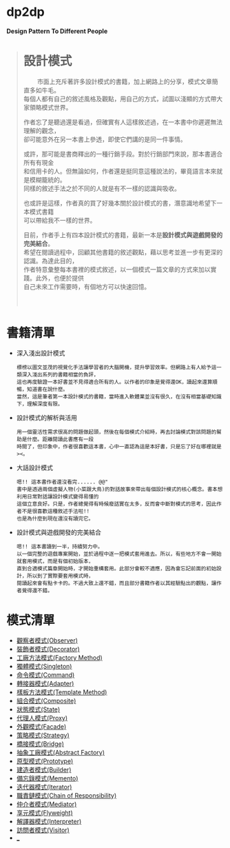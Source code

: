 # dp2dp
**Design Pattern To Different People**

 >
 > # 設計模式
 > &nbsp;&nbsp;&nbsp;&nbsp;&nbsp;&nbsp;&nbsp;
 > 市面上充斥著許多設計模式的書籍，加上網路上的分享，模式文章簡直多如牛毛。<br/>
 > 每個人都有自己的敘述風格及觀點，用自己的方式，試圖以淺顯的方式帶大家領略模式世界。<br/>
 >
 > 作者忘了是聽過還是看過，但確實有人這樣敘述過，在一本書中你遲遲無法理解的觀念，<br/>
 > 卻可能意外在另一本書上參透，即使它們講的是同一件事情。<br/>
 >
 > 或許，那可能是書商釋出的一種行銷手段。對於行銷部門來說，那本書適合所有有現金<br/>
 > 和信用卡的人。但無論如何，作者還是挺同意這種說法的，畢竟語言本來就是模糊籠統的。<br/>
 > 同樣的敘述手法之於不同的人就是有不一樣的認識與吸收。<br/>
 >
 > 也或許是這樣，作者真的買了好幾本關於設計模式的書，潛意識地希望下一本模式書籍<br/>
 > 可以帶給我不一樣的世界。<br/>
 >
 > 目前，作者手上有四本設計模式的書籍，最新一本是**設計模式與遊戲開發的完美結合**。<br/>
 > 希望在閱讀過程中，回顧其他書籍的敘述觀點，藉以思考並進一步有更深的認識。為達此目的，<br/>
 > 作者特意彙整每本書裡的模式敘述，以一個模式一篇文章的方式來加以實踐。此外，也便於提供<br/>
 > 自己未來工作需要時，有個地方可以快速回憶。<br/>
 > ###### &nbsp;
 >

書籍清單
 ====
  - 深入淺出設計模式
    ```
    標榜以圖文並茂的視覺化手法讓學習者的大腦開機，提升學習效率。但網路上有人給予這一類深入淺出系列的書籍相當的負評，
    這也再度驗證一本好書並不見得適合所有的人。以作者的印象是覺得還OK，讀起來還算順暢，知道書在說什麼。
    當然，這是筆者第一本設計模式的書籍，當時進入軟體業並沒有很久，在沒有相當基礎知識下，理解深度有限。
    ```
  - 設計模式的解析與活用
    ```
    用一個靈活性需求很高的問題做起頭，然後在每個模式介紹時，再去討論模式對該問題的幫助是什麼。距離閱讀此書應有一段
    時間了，但印象中，作者很喜歡這本書，心中一直認為這是本好書，只是忘了好在哪裡就是><。
    ```
  - 大話設計模式
    ```
    嗯!! 這本書作者還沒看完...... @@"
    書中是透過兩個虛擬人物(小菜跟大鳥)的對話故事來帶出每個設計模式的核心概念。書本想利用日常對話讓設計模式變得易懂的
    這個立意良好。只是，作者總覺得有時候廢話實在太多，反而會中斷對模式的思考，因此作者不是很喜歡這種敘述手法啦!!
    也是為什麼到現在還沒有讀完它。
     ```
  - 設計模式與遊戲開發的完美結合
    ```
    嗯!! 這本書讀到一半，持續努力中。
    以一個完整的遊戲專案開始，並於過程中逐一把模式套用進去。所以，有些地方不會一開始就套用模式，而是有個初始版本，
    直到合適模式篇章開始時，才開始重構套用。此部分會較不適應，因為會忘記前面的初始設計，所以到了實際要套用模式時，
    閱讀起來會有點卡卡的。不過大致上還不錯，而且部分書籍作者以其經驗點出的觀點，讓作者覺得還不錯。
    ```

模式清單
  ====
 - [觀察者模式(Observer)](https://github.com/Internaltide/dp2dp/tree/master/articles/Observer.md)
 - [裝飾者模式(Decorator)](https://github.com/Internaltide/dp2dp/tree/master/articles/Decorator.md)
 - [工廠方法模式(Factory Method)](https://github.com/Internaltide/dp2dp/tree/master/articles/Factory%20Mehtod.md)
 - [獨體模式(Singleton)](https://github.com/Internaltide/dp2dp/tree/master/articles/Singletom.md)
 - [命令模式(Command)](https://github.com/Internaltide/dp2dp/tree/master/articles/Command.md)
 - [轉接器模式(Adapter)](https://github.com/Internaltide/dp2dp/tree/master/articles/Adapter.md)
 - [樣板方法模式(Template Method)](https://github.com/Internaltide/dp2dp/tree/master/articles/Template%20Mehtod.md)
 - [組合模式(Composite)](https://github.com/Internaltide/dp2dp/tree/master/articles/Composite.md)
 - [狀態模式(State)](https://github.com/Internaltide/dp2dp/tree/master/articles/State.md)
 - [代理人模式(Proxy)](https://github.com/Internaltide/dp2dp/tree/master/articles/Proxy.md)
 - [外觀模式(Facade)](https://github.com/Internaltide/dp2dp/tree/master/articles/Facade.md)
 - [策略模式(Strategy)](https://github.com/Internaltide/dp2dp/tree/master/articles/Strategy.md)
 - [橋接模式(Bridge)](https://github.com/Internaltide/dp2dp/tree/master/articles/Bridge.md)
 - [抽象工廠模式(Abstract Factory)](https://github.com/Internaltide/dp2dp/tree/master/articles/Abstract%20Factory.md)
 - [原型模式(Prototype)](https://github.com/Internaltide/dp2dp/tree/master/articles/Prototype.md)
 - [ 建造者模式(Builder)](https://github.com/Internaltide/dp2dp/tree/master/articles/Builder.md)
 - [備忘錄模式(Memento)](https://github.com/Internaltide/dp2dp/tree/master/articles/Memento.md)
 - [迭代器模式(Iterator)](https://github.com/Internaltide/dp2dp/tree/master/articles/Iterator.md)
 - [職責鏈模式(Chain of Responsibility)](https://github.com/Internaltide/dp2dp/tree/master/articles/Chain%20of%20Responsibility.md)
 - [仲介者模式(Mediator)](https://github.com/Internaltide/dp2dp/tree/master/articles/Mediator.md)
 - [享元模式(Flyweight)](https://github.com/Internaltide/dp2dp/tree/master/articles/Flyweight.md)
 - [解譯器模式(Interpreter)](https://github.com/Internaltide/dp2dp/tree/master/articles/Interpreter.md)
 - [訪問者模式(Visitor)](https://github.com/Internaltide/dp2dp/tree/master/articles/Visitor.md)
 - [_](https://ec-supplier.books.com.tw/profile/prints)
